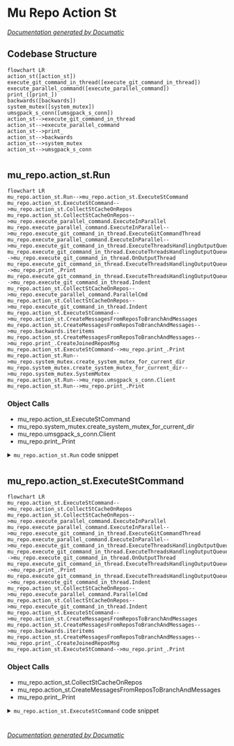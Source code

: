 # Mu Repo Action St

[_Documentation generated by Documatic_](https://www.documatic.com)

<!---Documatic-section-Codebase Structure-start--->
## Codebase Structure

<!---Documatic-block-system_architecture-start--->
```mermaid
flowchart LR
action_st([action_st])
execute_git_command_in_thread([execute_git_command_in_thread])
execute_parallel_command([execute_parallel_command])
print_([print_])
backwards([backwards])
system_mutex([system_mutex])
umsgpack_s_conn([umsgpack_s_conn])
action_st-->execute_git_command_in_thread
action_st-->execute_parallel_command
action_st-->print_
action_st-->backwards
action_st-->system_mutex
action_st-->umsgpack_s_conn
```
<!---Documatic-block-system_architecture-end--->

# #
<!---Documatic-section-Codebase Structure-end--->

<!---Documatic-section-mu_repo.action_st.Run-start--->
## mu_repo.action_st.Run

<!---Documatic-section-Run-start--->
```mermaid
flowchart LR
mu_repo.action_st.Run-->mu_repo.action_st.ExecuteStCommand
mu_repo.action_st.ExecuteStCommand-->mu_repo.action_st.CollectStCacheOnRepos
mu_repo.action_st.CollectStCacheOnRepos-->mu_repo.execute_parallel_command.ExecuteInParallel
mu_repo.execute_parallel_command.ExecuteInParallel-->mu_repo.execute_git_command_in_thread.ExecuteGitCommandThread
mu_repo.execute_parallel_command.ExecuteInParallel-->mu_repo.execute_git_command_in_thread.ExecuteThreadsHandlingOutputQueue
mu_repo.execute_git_command_in_thread.ExecuteThreadsHandlingOutputQueue-->mu_repo.execute_git_command_in_thread.OnOutputThread
mu_repo.execute_git_command_in_thread.ExecuteThreadsHandlingOutputQueue-->mu_repo.print_.Print
mu_repo.execute_git_command_in_thread.ExecuteThreadsHandlingOutputQueue-->mu_repo.execute_git_command_in_thread.Indent
mu_repo.action_st.CollectStCacheOnRepos-->mu_repo.execute_parallel_command.ParallelCmd
mu_repo.action_st.CollectStCacheOnRepos-->mu_repo.execute_git_command_in_thread.Indent
mu_repo.action_st.ExecuteStCommand-->mu_repo.action_st.CreateMessagesFromReposToBranchAndMessages
mu_repo.action_st.CreateMessagesFromReposToBranchAndMessages-->mu_repo.backwards.iteritems
mu_repo.action_st.CreateMessagesFromReposToBranchAndMessages-->mu_repo.print_.CreateJoinedReposMsg
mu_repo.action_st.ExecuteStCommand-->mu_repo.print_.Print
mu_repo.action_st.Run-->mu_repo.system_mutex.create_system_mutex_for_current_dir
mu_repo.system_mutex.create_system_mutex_for_current_dir-->mu_repo.system_mutex.SystemMutex
mu_repo.action_st.Run-->mu_repo.umsgpack_s_conn.Client
mu_repo.action_st.Run-->mu_repo.print_.Print
```

### Object Calls

* mu_repo.action_st.ExecuteStCommand
* mu_repo.system_mutex.create_system_mutex_for_current_dir
* mu_repo.umsgpack_s_conn.Client
* mu_repo.print_.Print

<!---Documatic-block-mu_repo.action_st.Run-start--->
<details>
	<summary><code>mu_repo.action_st.Run</code> code snippet</summary>

```python
def Run(params):
    git = params.config.git
    repos = params.config.repos
    import sys
    if sys.platform == 'win32':
        from mu_repo.system_mutex import create_system_mutex_for_current_dir
        system_mutex = create_system_mutex_for_current_dir()
        if not system_mutex.get_mutex_aquired():
            with open(system_mutex.filename, 'r') as stream:
                port = int(stream.read().strip())
            from mu_repo.umsgpack_s_conn import ConnectionHandler, UMsgPacker, Client
            import threading
            event = threading.Event()

            class ClientHandler(ConnectionHandler, UMsgPacker):

                def _handle_decoded(self, msgs):
                    if not isinstance(msgs, (tuple, list)):
                        msgs = [msgs]
                    from mu_repo.print_ import Print
                    for msg in msgs:
                        Print(msg)
                    event.set()
            client = Client('127.0.0.1', port, ClientHandler)
            client.send(('stat', git, repos))
            event.wait(5)
            return
    ExecuteStCommand(params, repos, git)
```
</details>
<!---Documatic-block-mu_repo.action_st.Run-end--->
<!---Documatic-section-Run-end--->

# #
<!---Documatic-section-mu_repo.action_st.Run-end--->

<!---Documatic-section-mu_repo.action_st.ExecuteStCommand-start--->
## mu_repo.action_st.ExecuteStCommand

<!---Documatic-section-ExecuteStCommand-start--->
```mermaid
flowchart LR
mu_repo.action_st.ExecuteStCommand-->mu_repo.action_st.CollectStCacheOnRepos
mu_repo.action_st.CollectStCacheOnRepos-->mu_repo.execute_parallel_command.ExecuteInParallel
mu_repo.execute_parallel_command.ExecuteInParallel-->mu_repo.execute_git_command_in_thread.ExecuteGitCommandThread
mu_repo.execute_parallel_command.ExecuteInParallel-->mu_repo.execute_git_command_in_thread.ExecuteThreadsHandlingOutputQueue
mu_repo.execute_git_command_in_thread.ExecuteThreadsHandlingOutputQueue-->mu_repo.execute_git_command_in_thread.OnOutputThread
mu_repo.execute_git_command_in_thread.ExecuteThreadsHandlingOutputQueue-->mu_repo.print_.Print
mu_repo.execute_git_command_in_thread.ExecuteThreadsHandlingOutputQueue-->mu_repo.execute_git_command_in_thread.Indent
mu_repo.action_st.CollectStCacheOnRepos-->mu_repo.execute_parallel_command.ParallelCmd
mu_repo.action_st.CollectStCacheOnRepos-->mu_repo.execute_git_command_in_thread.Indent
mu_repo.action_st.ExecuteStCommand-->mu_repo.action_st.CreateMessagesFromReposToBranchAndMessages
mu_repo.action_st.CreateMessagesFromReposToBranchAndMessages-->mu_repo.backwards.iteritems
mu_repo.action_st.CreateMessagesFromReposToBranchAndMessages-->mu_repo.print_.CreateJoinedReposMsg
mu_repo.action_st.ExecuteStCommand-->mu_repo.print_.Print
```

### Object Calls

* mu_repo.action_st.CollectStCacheOnRepos
* mu_repo.action_st.CreateMessagesFromReposToBranchAndMessages
* mu_repo.print_.Print

<!---Documatic-block-mu_repo.action_st.ExecuteStCommand-start--->
<details>
	<summary><code>mu_repo.action_st.ExecuteStCommand</code> code snippet</summary>

```python
def ExecuteStCommand(params, repos, git):
    from mu_repo.print_ import Print
    repos_to_branch_and_messages = CollectStCacheOnRepos(params, repos, git)
    for message in CreateMessagesFromReposToBranchAndMessages(repos, repos_to_branch_and_messages):
        Print(message)
```
</details>
<!---Documatic-block-mu_repo.action_st.ExecuteStCommand-end--->
<!---Documatic-section-ExecuteStCommand-end--->

# #
<!---Documatic-section-mu_repo.action_st.ExecuteStCommand-end--->

[_Documentation generated by Documatic_](https://www.documatic.com)